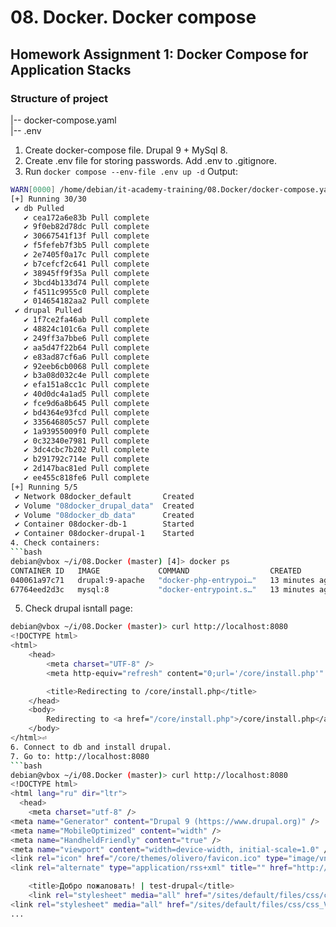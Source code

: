 # 08. Docker. Docker compose

## Homework Assignment 1: Docker Compose for Application Stacks

### Structure of project
|-- docker-compose.yaml  
|-- .env  

1. Create docker-compose file. Drupal 9 + MySql 8.
2. Create .env file for storing passwords. Add .env to .gitignore.
3. Run ```docker compose --env-file .env up -d```
Output:  
```bash
WARN[0000] /home/debian/it-academy-training/08.Docker/docker-compose.yaml: the attribute `version` is obsolete, it will be ignored, please remove it to avoid potential confusion 
[+] Running 30/30
 ✔ db Pulled                                                                                                                                                                                      102.4s 
   ✔ cea172a6e83b Pull complete                                                                                                                                                                    26.1s 
   ✔ 9f0eb82d78dc Pull complete                                                                                                                                                                    26.3s 
   ✔ 30667541f13f Pull complete                                                                                                                                                                    26.7s 
   ✔ f5fefeb7f3b5 Pull complete                                                                                                                                                                    29.2s 
   ✔ 2e7405f0a17c Pull complete                                                                                                                                                                    29.4s 
   ✔ b7cefcf2c641 Pull complete                                                                                                                                                                    29.5s 
   ✔ 38945ff9f35a Pull complete                                                                                                                                                                    40.8s 
   ✔ 3bcd4b133d74 Pull complete                                                                                                                                                                    40.9s 
   ✔ f4511c9955c0 Pull complete                                                                                                                                                                    98.4s 
   ✔ 014654182aa2 Pull complete                                                                                                                                                                    98.6s 
 ✔ drupal Pulled                                                                                                                                                                                  117.2s 
   ✔ 1f7ce2fa46ab Pull complete                                                                                                                                                                    30.9s 
   ✔ 48824c101c6a Pull complete                                                                                                                                                                    31.1s 
   ✔ 249ff3a7bbe6 Pull complete                                                                                                                                                                    68.0s 
   ✔ aa5d47f22b64 Pull complete                                                                                                                                                                    68.2s 
   ✔ e83ad87cf6a6 Pull complete                                                                                                                                                                    73.2s 
   ✔ 92eeb6cb0068 Pull complete                                                                                                                                                                    73.3s 
   ✔ b3a08d032c4e Pull complete                                                                                                                                                                    73.5s 
   ✔ efa151a8cc1c Pull complete                                                                                                                                                                    74.8s 
   ✔ 40d0dc4a1ad5 Pull complete                                                                                                                                                                    75.0s 
   ✔ fce9d6a8b645 Pull complete                                                                                                                                                                    79.1s 
   ✔ bd4364e93fcd Pull complete                                                                                                                                                                    79.3s 
   ✔ 335646805c57 Pull complete                                                                                                                                                                    79.4s 
   ✔ 1a93955009f0 Pull complete                                                                                                                                                                    79.6s 
   ✔ 0c32340e7981 Pull complete                                                                                                                                                                    80.1s 
   ✔ 3dc4cbc7b202 Pull complete                                                                                                                                                                    80.3s 
   ✔ b291792c714e Pull complete                                                                                                                                                                    80.5s 
   ✔ 2d147bac81ed Pull complete                                                                                                                                                                    80.7s 
   ✔ ee455c818fe6 Pull complete                                                                                                                                                                   114.0s 
[+] Running 5/5
 ✔ Network 08docker_default       Created                                                                                                                                                           0.7s 
 ✔ Volume "08docker_drupal_data"  Created                                                                                                                                                           0.0s 
 ✔ Volume "08docker_db_data"      Created                                                                                                                                                           0.0s 
 ✔ Container 08docker-db-1        Started                                                                                                                                                           8.2s 
 ✔ Container 08docker-drupal-1    Started                                                                                                                                                           9.2s ```
4. Check containers:  
```bash
debian@vbox ~/i/08.Docker (master) [4]> docker ps
CONTAINER ID   IMAGE             COMMAND                  CREATED          STATUS          PORTS                                     NAMES
040061a97c71   drupal:9-apache   "docker-php-entrypoi…"   13 minutes ago   Up 13 minutes   0.0.0.0:8080->80/tcp, [::]:8080->80/tcp   08docker-drupal-1
67764eed2d3c   mysql:8           "docker-entrypoint.s…"   13 minutes ago   Up 13 minutes   3306/tcp, 33060/tcp                       08docker-db-1
```
5. Check drupal isntall page:  
```bash
debian@vbox ~/i/08.Docker (master)> curl http://localhost:8080
<!DOCTYPE html>
<html>
    <head>
        <meta charset="UTF-8" />
        <meta http-equiv="refresh" content="0;url='/core/install.php'" />

        <title>Redirecting to /core/install.php</title>
    </head>
    <body>
        Redirecting to <a href="/core/install.php">/core/install.php</a>.
    </body>
</html>⏎                                                                                                                                                                                                 ```
6. Connect to db and install drupal.
7. Go to: http://localhost:8080  
```bash
debian@vbox ~/i/08.Docker (master)> curl http://localhost:8080
<!DOCTYPE html>
<html lang="ru" dir="ltr">
  <head>
    <meta charset="utf-8" />
<meta name="Generator" content="Drupal 9 (https://www.drupal.org)" />
<meta name="MobileOptimized" content="width" />
<meta name="HandheldFriendly" content="true" />
<meta name="viewport" content="width=device-width, initial-scale=1.0" />
<link rel="icon" href="/core/themes/olivero/favicon.ico" type="image/vnd.microsoft.icon" />
<link rel="alternate" type="application/rss+xml" title="" href="http://localhost:8080/rss.xml" />

    <title>Добро пожаловать! | test-drupal</title>
    <link rel="stylesheet" media="all" href="/sites/default/files/css/css_NxdiTg-nD52SF4K3ZaDi8HGjoPWlBBP00ZLH_rbS3U4.css" />
<link rel="stylesheet" media="all" href="/sites/default/files/css/css_VQEigtqWfMa8GddxwXPTNTGwO1-k6PKQ3PsDB0IeNFo.css" />
...
```
